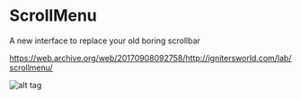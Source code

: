 # ScrollMenu
A new interface to replace your old boring scrollbar

https://web.archive.org/web/20170908092758/http://ignitersworld.com/lab/scrollmenu/

![alt tag](screens/scrollmenu.jpg)
